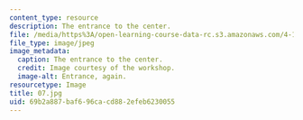 ```yaml
---
content_type: resource
description: The entrance to the center.
file: /media/https%3A/open-learning-course-data-rc.s3.amazonaws.com/4-170-ecuador-workshop-fall-2006/69b2a887baf696cacd882efeb6230055_07.jpg
file_type: image/jpeg
image_metadata:
  caption: The entrance to the center.
  credit: Image courtesy of the workshop.
  image-alt: Entrance, again.
resourcetype: Image
title: 07.jpg
uid: 69b2a887-baf6-96ca-cd88-2efeb6230055
---
```

